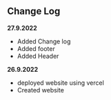 ## Change Log


**27.9.2022**
* Added Change log
* Added footer
* Added Header

**26.9.2022**
* deployed website using vercel
* Created website